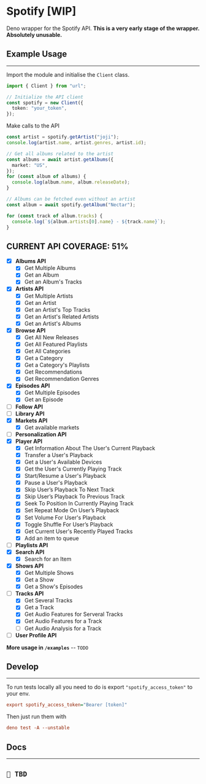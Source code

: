 # Spotify [WIP]

Deno wrapper for the Spotify API. **This is a very early stage of the wrapper.
Absolutely unusable.**

## Example Usage

---

Import the module and initialise the `Client` class.

```ts
import { Client } from "url";

// Initialize the API client
const spotify = new Client({
  token: "your_token",
});
```

Make calls to the API

```ts
const artist = spotify.getArtist("joji");
console.log(artist.name, artist.genres, artist.id);

// Get all albums related to the artist
const albums = await artist.getAlbums({
  market: "US",
});
for (const album of albums) {
  console.log(album.name, album.releaseDate);
}

// Albums can be fetched even without an artist
const album = await spotify.getAlbum("Nectar");

for (const track of album.tracks) {
  console.log(`${album.artists[0].name} - ${track.name}`);
}
```

## CURRENT API COVERAGE: 51%

- [x] **Albums API**
  - [x] Get Multiple Albums
  - [x] Get an Album
  - [x] Get an Album's Tracks
- [x] **Artists API**
  - [x] Get Multiple Artists
  - [x] Get an Artist
  - [x] Get an Artist's Top Tracks
  - [x] Get an Artist's Related Artists
  - [x] Get an Artist's Albums
- [x] **Browse API**
  - [x] Get All New Releases
  - [x] Get All Featured Playlists
  - [x] Get All Categories
  - [x] Get a Category
  - [x] Get a Category's Playlists
  - [x] Get Recommendations
  - [x] Get Recommendation Genres
- [x] **Episodes API**
  - [x] Get Multiple Episodes
  - [x] Get an Episode
- [ ] **Follow API**
- [ ] **Library API**
- [x] **Markets API**
  - [x] Get available markets
- [ ] **Personalization API**
- [x] **Player API**
  - [x] Get Information About The User's Current Playback
  - [x] Transfer a User's Playback
  - [x] Get a User's Available Devices
  - [x] Get the User's Currently Playing Track
  - [x] Start/Resume a User's Playback
  - [x] Pause a User's Playback
  - [x] Skip User’s Playback To Next Track
  - [x] Skip User’s Playback To Previous Track
  - [x] Seek To Position In Currently Playing Track
  - [x] Set Repeat Mode On User’s Playback
  - [x] Set Volume For User's Playback
  - [x] Toggle Shuffle For User’s Playback
  - [x] Get Current User's Recently Played Tracks
  - [x] Add an item to queue
- [ ] **Playlists API**
- [x] **Search API**
  - [x] Search for an Item
- [x] **Shows API**
  - [x] Get Multiple Shows
  - [x] Get a Show
  - [x] Get a Show's Episodes
- [ ] **Tracks API**
  - [x] Get Several Tracks
  - [x] Get a Track
  - [x] Get Audio Features for Serveral Tracks
  - [x] Get Audio Features for a Track
  - [ ] Get Audio Analysis for a Track
- [ ] **User Profile API**

**More usage in `/examples`** -- `TODO`

## Develop

---

To run tests locally all you need to do is export `"spotify_access_token"` to
your env.

```ini
export spotify_access_token="Bearer [token]"
```

Then just run them with

```ini
deno test -A --unstable
```

## Docs

---

## `🌱 TBD`
